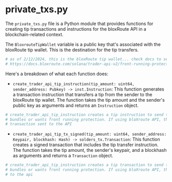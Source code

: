 # private\_txs.py

The `private_txs.py` file is a Python module that provides functions for creating tip transactions and instructions for the bloxRoute API in a blockchain-related context.&#x20;

The `BloxrouteTipWallet` variable is a public key that's associated with the bloxRoute tip wallet. This is the destination for the tip transfers.

```python
# as of 2/12/2024, this is the bloxRoute tip wallet... check docs to see latest up to date tip wallet:
# https://docs.bloxroute.com/solana/trader-api-v2/front-running-protection-and-transaction-bundle
```

Here's a breakdown of what each function does:

* `create_trader_api_tip_instruction(tip_amount: uint64, sender_address: Pubkey) -> inst.Instruction`: This function generates a transaction instruction that transfers a tip from the sender to the bloxRoute tip wallet. The function takes the tip amount and the sender's public key as arguments and returns an `Instruction` object.

```python
# create_trader_api_tip_instruction creates a tip instruction to send to bloxRoute. This is used if a user wants to send
# bundles or wants front running protection. If using bloXroute API, this instruction must be included in the last
# transaction sent to the API
```

* `create_trader_api_tip_tx_signed(tip_amount: uint64, sender_address: Keypair, blockhash: Hash) -> solders_tx.Transaction`: This function creates a signed transaction that includes the tip transfer instruction. The function takes the tip amount, the sender's keypair, and a blockhash as arguments and returns a `Transaction` object.

```python
# create_trader_api_tip_instruction creates a tip transaction to send to bloxRoute. This is used if a user wants to send
# bundles or wants front running protection. If using bloXroute API, this transaction must be the last transaction sent
# to the api
```
